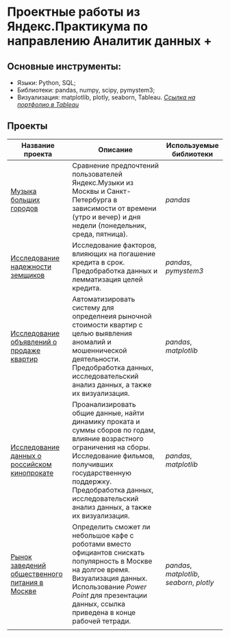 # Проектные работы из Яндекс.Практикума по направлению Аналитик данных +
## Основные инструменты:
- Языки: Python, SQL;
- Библиотеки: pandas, numpy,  scipy, pymystem3;
- Визуализация: matplotlib, plotly, seaborn, Tableau.
*[Ссылка на портфолио в Tableau](https://public.tableau.com/app/profile/.65851822/viz/nps_16507141900550/Dashboardnps)*
## Проекты
| Название проекта              | Описание                                         | Используемые библиотеки  |
|-------------------------------|--------------------------------------------------|--------------------------|
|[Музыка больших городов](https://github.com/kseleznyova/yandex_practicum_analyst/blob/main/1.%20big_cities_music/%D0%9C%D1%83%D0%B7%D1%8B%D0%BA%D0%B0%20%D0%B1%D0%BE%D0%BB%D1%8C%D1%88%D0%B8%D1%85%20%D0%B3%D0%BE%D1%80%D0%BE%D0%B4%D0%BE%D0%B2.ipynb)         | Сравнение предпочтений пользователей Яндекс.Музыки из Москвы и Санкт-Петербурга в зависимости от времени (утро и вечер) и дня недели (понедельник, среда, пятница).| *pandas*|
|[Исследование надежности земщиков](https://github.com/kseleznyova/yandex_practicum_analyst/blob/main/2.%20%20reliability_of_borrowers/%D0%98%D1%81%D1%81%D0%BB%D0%B5%D0%B4%D0%BE%D0%B2%D0%B0%D0%BD%D0%B8%D0%B5%20%D0%BD%D0%B0%D0%B4%D1%91%D0%B6%D0%BD%D0%BE%D1%81%D1%82%D0%B8%20%D0%B7%D0%B0%D1%91%D0%BC%D1%89%D0%B8%D0%BA%D0%BE%D0%B2.ipynb)|Исследование факторов, влияющих на погашение кредита в срок. Предобработка данных и лемматизация целей кредита.|*pandas*, *pymystem3*|
|[Исследование объявлений о продаже квартир](https://github.com/kseleznyova/yandex_practicum_analyst/blob/main/3.%20sale_of_apartments/%D0%98%D1%81%D1%81%D0%BB%D0%B5%D0%B4%D0%BE%D0%B2%D0%B0%D0%BD%D0%B8%D0%B5%20%D0%BE%D0%B1%D1%8A%D1%8F%D0%B2%D0%BB%D0%B5%D0%BD%D0%B8%D0%B9%20%D0%BE%20%D0%BF%D1%80%D0%BE%D0%B4%D0%B0%D0%B6%D0%B5%20%D0%BA%D0%B2%D0%B0%D1%80%D1%82%D0%B8%D1%80.ipynb)|Автоматизировать систему для определнеия рыночной стоимости квартир с целью выявления аномалий и мошеннической деятельности. Предобработка данных, исследовательский анализ данных, а также их визуализация.|*pandas*, *matplotlib*|
|[Исследование данных о российском кинопрокате](https://github.com/kseleznyova/yandex_practicum_analyst/blob/main/4.%20film_distribution/%D0%98%D1%81%D1%81%D0%BB%D0%B5%D0%B4%D0%BE%D0%B2%D0%B0%D0%BD%D0%B8%D0%B5%20%D0%B4%D0%B0%D0%BD%D0%BD%D1%8B%D1%85%20%D0%BE%20%D1%80%D0%BE%D1%81%D1%81%D0%B8%D0%B9%D1%81%D0%BA%D0%BE%D0%BC%20%D0%BA%D0%B8%D0%BD%D0%BE%D0%BF%D1%80%D0%BE%D0%BA%D0%B0%D1%82%D0%B5.ipynb)|Проанализировать общие данные, найти динамику проката и суммы сборов по годам, влияние возрастного ограничения на сборы. Исследование фильмов, получивших государственную поддержку. Предобработка данных, исследовательский анализ данных, а также их визуализация.|*pandas*, *matplotlib*|
|[Рынок заведений общественного питания в Москве](https://github.com/kseleznyova/yandex_practicum_analyst/blob/main/5.%20catering_market/%D0%A0%D1%8B%D0%BD%D0%BE%D0%BA%20%D0%B7%D0%B0%D0%B2%D0%B5%D0%B4%D0%B5%D0%BD%D0%B8%D0%B9%20%D0%BE%D0%B1%D1%89%D0%B5%D1%81%D1%82%D0%B2%D0%B5%D0%BD%D0%BD%D0%BE%D0%B3%D0%BE%20%D0%BF%D0%B8%D1%82%D0%B0%D0%BD%D0%B8%D1%8F%20%D0%9C%D0%BE%D1%81%D0%BA%D0%B2%D1%8B.ipynb)|Определить сможет ли небольшое кафе с роботами вместо официантов снискать популярность в Москве на долгое время. Визуализация данных. Использование *Power Point* для презентации данных, ссылка приведена в конце рабочей тетради.|*pandas*, *matplotlib*, *seaborn*, *plotly*|
||||

